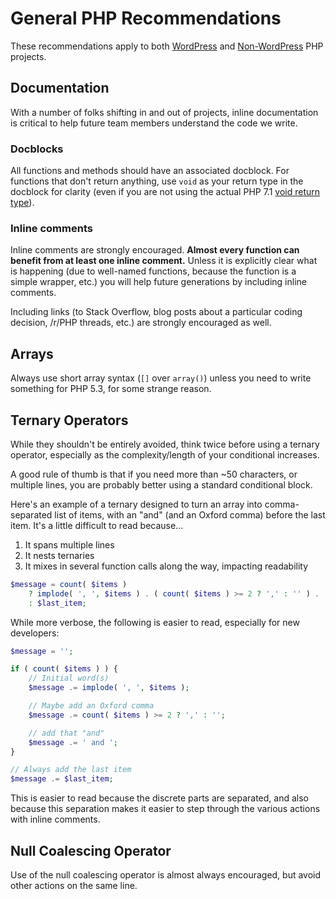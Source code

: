 # General PHP Recommendations

These recommendations apply to both [WordPress](wordpress.md) and [Non-WordPress](php.md) PHP projects.

## Documentation

With a number of folks shifting in and out of projects, inline documentation is critical to help future team members understand the code we write.

### Docblocks

All functions and methods should have an associated docblock. For functions that don't return anything, use `void` as your return type in the docblock for clarity (even if you are not using the actual PHP 7.1 [void return type](http://php.net/manual/en/migration71.new-features.php#migration71.new-features.void-functions)).

### Inline comments

Inline comments are strongly encouraged. **Almost every function can benefit from at least one inline comment.** Unless it is explicitly clear what is happening (due to well-named functions, because the function is a simple wrapper, etc.) you will help future generations by including inline comments.

Including links (to Stack Overflow, blog posts about a particular coding decision, /r/PHP threads, etc.) are strongly encouraged as well.

## Arrays

Always use short array syntax (`[]` over `array()`) unless you need to write something for PHP 5.3, for some strange reason.

## Ternary Operators

While they shouldn't be entirely avoided, think twice before using a ternary operator, especially as the complexity/length of your conditional increases.

A good rule of thumb is that if you need more than ~50 characters, or multiple lines, you are probably better using a standard conditional block.

Here's an example of a ternary designed to turn an array into comma-separated list of items, with an "and" (and an Oxford comma) before the last item. It's a little difficult to read because…

1. It spans multiple lines
2. It nests ternaries
3. It mixes in several function calls along the way, impacting readability

```php
$message = count( $items )
	? implode( ', ', $items ) . ( count( $items ) >= 2 ? ',' : '' ) . ' and ' . $last_item
	: $last_item;
```

While more verbose, the following is easier to read, especially for new developers:

```php
$message = '';

if ( count( $items ) ) {
	// Initial word(s)
	$message .= implode( ', ', $items );

	// Maybe add an Oxford comma
	$message .= count( $items ) >= 2 ? ',' : '';

	// add that "and"
	$message .= ' and ';
}

// Always add the last item
$message .= $last_item;
```

This is easier to read because the discrete parts are separated, and also because this separation makes it easier to step through the various actions with inline comments.

## Null Coalescing Operator

Use of the null coalescing operator is almost always encouraged, but avoid other actions on the same line.
